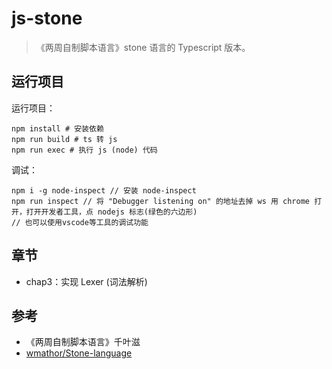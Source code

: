 # js-stone

> 《两周自制脚本语言》stone 语言的 Typescript 版本。

## 运行项目

运行项目：

```
npm install # 安装依赖
npm run build # ts 转 js
npm run exec # 执行 js (node) 代码
```

调试：

```
npm i -g node-inspect // 安装 node-inspect
npm run inspect // 将 "Debugger listening on" 的地址去掉 ws 用 chrome 打开，打开开发者工具，点 nodejs 标志(绿色的六边形)
// 也可以使用vscode等工具的调试功能
```

## 章节

- chap3：实现 Lexer (词法解析)

## 参考

- 《两周自制脚本语言》千叶滋
- [wmathor/Stone-language](https://github.com/wmathor/Stone-language)

